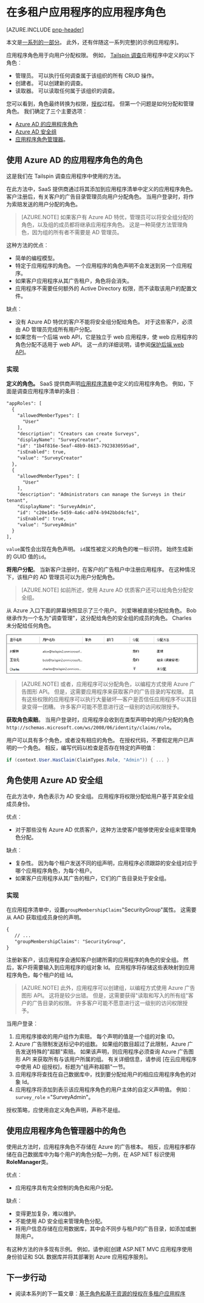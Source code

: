 <properties
   pageTitle="应用程序角色 |Microsoft Azure"
   description="如何执行授权使用应用程序角色"
   services=""
   documentationCenter="na"
   authors="MikeWasson"
   manager="roshar"
   editor=""
   tags=""/>

<tags
   ms.service="guidance"
   ms.devlang="dotnet"
   ms.topic="article"
   ms.tgt_pltfrm="na"
   ms.workload="na"
   ms.date="02/16/2016"
   ms.author="mwasson"/>

#  <a name="application-roles-in-multitenant-applications"></a>在多租户应用程序的应用程序角色

[AZURE.INCLUDE [pnp-header](../../includes/guidance-pnp-header-include.md)]

本文是[一系列的一部分]。 此外，还有伴随这一系列完整[的示例应用程序]。

应用程序角色用于向用户分配权限。 例如， [Tailspin 调查][Tailspin]应用程序中定义的以下角色︰

- 管理员。 可以执行任何调查属于该组织的所有 CRUD 操作。
- 创建者。 可以创建新的调查。
- 读取器。 可以读取任何属于该组织的调查。

您可以看到，角色最终转换为权限，[授权]过程。 但第一个问题是如何分配和管理角色。 我们确定了三个主要选项︰

-   [Azure AD 的应用程序角色](#roles-using-azure-ad-app-roles)
-   [Azure AD 安全组](#roles-using-azure-ad-security-groups)
-   [应用程序角色管理器](#roles-using-an-application-role-manager)。

## <a name="roles-using-azure-ad-app-roles"></a>使用 Azure AD 的应用程序角色的角色

这是我们在 Tailspin 调查应用程序中使用的方法。

在此方法中，SaaS 提供商通过将其添加到应用程序清单中定义的应用程序角色。 客户注册后，有关客户的广告目录管理员向用户分配角色。 当用户登录时，将作为索赔发送的用户分配的角色。

> [AZURE.NOTE] 如果客户有 Azure AD 特优，管理员可以将安全组分配的角色，以及组的成员都将继承应用程序角色。 这是一种简便方法管理角色，因为组的所有者不需要是 AD 管理员。

这种方法的优点︰

-   简单的编程模型。
-   特定于应用程序的角色。 一个应用程序的角色声明不会发送到另一个应用程序。
-   如果客户应用程序从其广告租户，角色将会消失。
-   应用程序不需要任何额外的 Active Directory 权限，而不读取该用户的配置文件。

缺点︰

- 没有 Azure AD 特优的客户不能将安全组分配给角色。 对于这些客户，必须由 AD 管理员完成所有用户分配。
- 如果您有一个后端 web API，它是独立于 web 应用程序，使 web 应用程序的角色分配不适用于 web API。 这一点的详细说明，请参阅[保护后端 web API]。

### <a name="implementation"></a>实现

**定义的角色。** SaaS 提供商声明[应用程序清单]中定义的应用程序角色。 例如，下面是调查应用程序清单的条目︰

```
"appRoles": [
  {
    "allowedMemberTypes": [
      "User"
    ],
    "description": "Creators can create Surveys",
    "displayName": "SurveyCreator",
    "id": "1b4f816e-5eaf-48b9-8613-7923830595ad",
    "isEnabled": true,
    "value": "SurveyCreator"
  },
  {
    "allowedMemberTypes": [
      "User"
    ],
    "description": "Administrators can manage the Surveys in their tenant",
    "displayName": "SurveyAdmin",
    "id": "c20e145e-5459-4a6c-a074-b942bbd4cfe1",
    "isEnabled": true,
    "value": "SurveyAdmin"
  }
],
```

`value`属性会出现在角色声明。 `id`属性被定义的角色的唯一标识符。 始终生成新的 GUID 值的`id`。

**将用户分配**。 当新客户注册时，在客户的广告租户中注册应用程序。 在这种情况下，该租户的 AD 管理员可以为用户分配角色。

> [AZURE.NOTE] 如前所述，使用 Azure AD 优质客户还可以给角色分配安全组。

从 Azure 入口下面的屏幕快照显示了三个用户。 刘爱琳被直接分配给角色。 Bob 继承作为一个名为"调查管理"，这分配给角色的安全组的成员的角色。 Charles 未分配给任何角色。

![已分配的用户](media/guidance-multitenant-identity/role-assignments.png)

> [AZURE.NOTE] 或者，应用程序可以分配角色，以编程方式使用 Azure 广告图形 API。  但是，这需要应用程序来获取客户的广告目录的写权限。 具有这些权限的应用程序可以执行大量破坏&mdash;客户是否信任应用程序不以其目录变得一团糟。 许多客户可能不愿意进行这一级别的访问权限授予。

**获取角色索赔**。 当用户登录时，应用程序会收到在类型声明中的用户分配的角色`http://schemas.microsoft.com/ws/2008/06/identity/claims/role`。  

用户可以具有多个角色，或者没有相应的角色。 在授权代码，不要假定用户已声明的一个角色。 相反，编写代码以检查是否存在特定的声明值︰

```csharp
if (context.User.HasClaim(ClaimTypes.Role, "Admin")) { ... }
```

## <a name="roles-using-azure-ad-security-groups"></a>角色使用 Azure AD 安全组

在此方法中，角色表示为 AD 安全组。 应用程序将权限分配给用户基于其安全组成员身份。

优点︰

-   对于那些没有 Azure AD 优质客户，这种方法使客户能够使用安全组来管理角色分配。

缺点︰

- 复杂性。 因为每个租户发送不同的组声明，应用程序必须跟踪的安全组对应于哪个应用程序角色，为每个租户。
- 如果客户应用程序从其广告的租户，它们的广告目录处于安全组。

### <a name="implementation"></a>实现

在应用程序清单中，设置`groupMembershipClaims`"SecurityGroup"属性。 这需要从 AAD 获取组成员身份的声明。

```
{
   // ...
   "groupMembershipClaims": "SecurityGroup",
}
```

注册新客户，该应用程序会通知客户创建所需的应用程序的角色的安全组。 然后，客户将需要输入到应用程序的组对象 Id。 应用程序将存储这些表映射到应用程序角色，每个租户的组 Id。

> [AZURE.NOTE] 此外，应用程序可以创建组，以编程方式使用 Azure 广告图形 API。  这将是较少出错。 但是，这需要获得"读取和写入的所有组"客户的广告目录的权限。 许多客户可能不愿意进行这一级别的访问权限授予。

当用户登录︰

1.  应用程序接收的用户组作为索赔。 每个声明的值是一个组的对象 ID。
2.  Azure 广告限制发送标记中的组数。 如果组的数目超过了此限制，Azure 广告发送特殊的"超额"索赔。 如果该声明，则应用程序必须查询 Azure 广告图形 API 来获取所有与该用户所属的组。 有关详细信息，请参阅 [在云应用程序中使用 AD 组授权]，标题为"组声称超额"一节。
3.  应用程序将查找在自己数据库中，找到要分配给用户的相应应用程序角色的对象 Id。
4.  应用程序将添加到表示该应用程序角色的用户主体的自定义声明值。 例如︰ `survey_role` ="SurveyAdmin"。

授权策略，应使用自定义角色声明，声称不是组。

## <a name="roles-using-an-application-role-manager"></a>使用应用程序角色管理器中的角色

使用此方法时，应用程序角色不存储在 Azure 的广告根本。 相反，应用程序都存储在自己数据库中为每个用户的角色分配&mdash;为例，在 ASP.NET 标识使用**RoleManager**类。

优点︰

-   应用程序具有完全控制的角色和用户分配。

缺点︰

- 变得更加复杂，难以维护。
- 不能使用 AD 安全组来管理角色分配。
- 将用户信息存储在应用数据库，其中会不同步与租户的广告目录，如添加或删除用户。   

有这种方法的许多现有示例。 例如，请参阅[创建 ASP.NET MVC 应用程序使用身份验证和 SQL 数据库并将其部署到 Azure 应用程序服务]。

## <a name="next-steps"></a>下一步行动

- 阅读本系列的下一篇文章︰[基于角色和基于资源的授权在多租户应用程序][授权]

<!-- Links -->
[Tailspin]: guidance-multitenant-identity-tailspin.md
[一系列的一部分]: guidance-multitenant-identity.md
[授权]: guidance-multitenant-identity-authorize.md
[保护后端 web API]: guidance-multitenant-identity-web-api.md
[创建一个 ASP.NET MVC 应用程序使用身份验证和 SQL 数据库并将其部署到 Azure 应用程序服务]: ../app-service-web/web-sites-dotnet-deploy-aspnet-mvc-app-membership-oauth-sql-database.md
[应用程序清单]: ../active-directory/active-directory-application-manifest.md
[示例应用程序]: https://github.com/Azure-Samples/guidance-identity-management-for-multitenant-apps
